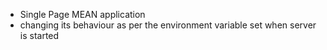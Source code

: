 - Single Page MEAN application 
- changing its behaviour as per the environment variable set when server is started
